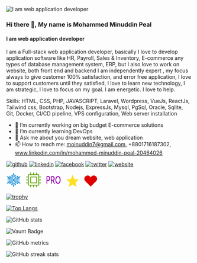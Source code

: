 ![I am web application developer](https://scontent.fdac5-1.fna.fbcdn.net/v/t39.30808-6/485349482_10227391219022008_3774171597239660748_n.jpg?_nc_cat=106&ccb=1-7&_nc_sid=cc71e4&_nc_eui2=AeGICxDbx7jWKW8kLyznfSLhbj66Gb-oirVuProZv6iKtcvvSx1pOWdf_-zkufA2CZo&_nc_ohc=6xvcFTXWY34Q7kNvgH_B6pi&_nc_oc=Adli4ttEXX_El7iJfqoyhmsMi2gehOKzLIEFbtw8kkocu1m8brt3w_srgjEp1WtKYes&_nc_zt=23&_nc_ht=scontent.fdac5-1.fna&_nc_gid=Ft1sliu01laXg_-XByDGUw&oh=00_AYGLf4Pc7tuexqKHP2wSG_MceFlRc60MzN73WiXoIp2dbg&oe=67E1ADC9)

### Hi there 👋, My name is Mohammed Minuddin Peal
#### I am web application developer


I am a Full-stack web application developer, basically I love to develop application software like HR, Payroll, Sales & Inventory, E-commerce any types of database management system, ERP, but I also love to work on website, both front end and backend I am independently expert , my focus always to give customer 100% satisfaction, and error free application, I love to support customers until they satisfied, I love to learn new technology, I am strategic, I love to focus on my goal. I am energetic. I love to help.

Skills: HTML, CSS, PHP, JAVASCRIPT, Laravel, Wordpress, VueJs, ReactJs, Tailwind css, Bootstrap, Nodejs, ExpressJs, Mysql, PgSql, Oracle, Sqlite, Git, Docker, CI/CD pipeline, VPS configuration, Web server installation

- 🔭 I’m currently working on big budget E-commerce solutions 
- 🌱 I’m currently learning DevOps 
- 💬 Ask me about you dream website, web application 
- 📫 How to reach me: moinuddin7@gmail.com, +8801716187302, www.linkedin.com/in/mohammed-minuddin-peal-20464026 


[<img src='https://cdn.jsdelivr.net/npm/simple-icons@3.0.1/icons/github.svg' alt='github' height='40'>](https://github.com/moin786/moin786)  [<img src='https://cdn.jsdelivr.net/npm/simple-icons@3.0.1/icons/linkedin.svg' alt='linkedin' height='40'>](https://www.linkedin.com/in/mohammed-minuddin-peal-20464026/)  [<img src='https://cdn.jsdelivr.net/npm/simple-icons@3.0.1/icons/facebook.svg' alt='facebook' height='40'>](https://www.facebook.com/moin.chowdhury.9)  [<img src='https://cdn.jsdelivr.net/npm/simple-icons@3.0.1/icons/twitter.svg' alt='twitter' height='40'>](https://twitter.com/https://x.com/moinuM786)  [<img src='https://cdn.jsdelivr.net/npm/simple-icons@3.0.1/icons/icloud.svg' alt='website' height='40'>](https://minuddinpeal.com)  

<a href='https://archiveprogram.github.com/'><img src='https://raw.githubusercontent.com/acervenky/animated-github-badges/master/assets/acbadge.gif' width='40' height='40'></a> <a href='https://docs.github.com/en/developers'><img src='https://raw.githubusercontent.com/acervenky/animated-github-badges/master/assets/devbadge.gif' width='40' height='40'></a> <a href='https://github.com/pricing'><img src='https://raw.githubusercontent.com/acervenky/animated-github-badges/master/assets/pro.gif' width='40' height='40'></a> <a href='https://stars.github.com/'><img src='https://raw.githubusercontent.com/acervenky/animated-github-badges/master/assets/starbadge.gif' width='35' height='35'></a> <a href='https://docs.github.com/en/github/supporting-the-open-source-community-with-github-sponsors'><img src='https://raw.githubusercontent.com/acervenky/animated-github-badges/master/assets/sponsorbadge.gif' width='35' height='35'></a> 

[![trophy](https://github-profile-trophy.vercel.app/?username=moin786)](https://github.com/ryo-ma/github-profile-trophy)

[![Top Langs](https://github-readme-stats.vercel.app/api/top-langs/?username=moin786)](https://github.com/anuraghazra/github-readme-stats)

![GitHub stats](https://github-readme-stats.vercel.app/api?username=moin786&show_icons=true)  

![Vaunt Badge](https://api.vaunt.dev/v1/github/entities/moin786/contributions?format=svg&private=false)  

![GitHub metrics](https://metrics.lecoq.io/moin786)  

![GitHub streak stats](https://streak-stats.demolab.com/?user=moin786)  




